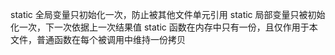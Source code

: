 static 全局变量只初始化一次，防止被其他文件单元引用
static 局部变量只被初始化一次，下一次依据上一次结果值
static 函数在内存中只有一份，且仅作用于本文件，普通函数在每个被调用中维持一份拷贝